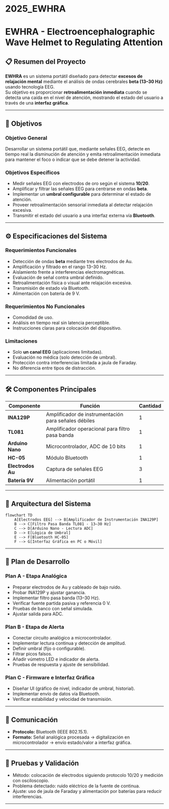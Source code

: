 # 2025_EWHRA
# EWHRA - Electroencephalographic Wave Helmet to Regulating Attention

## 📋 Resumen del Proyecto
**EWHRA** es un sistema portátil diseñado para detectar **excesos de relajación mental** mediante el análisis de ondas cerebrales **beta (13–30 Hz)** usando tecnología EEG.  
Su objetivo es proporcionar **retroalimentación inmediata** cuando se detecta una caída en el nivel de atención, mostrando el estado del usuario a través de una **interfaz gráfica**.

---

## 🎯 Objetivos

### Objetivo General
Desarrollar un sistema portátil que, mediante señales EEG, detecte en tiempo real la disminución de atención y emita retroalimentación inmediata para mantener el foco o indicar que se debe detener la actividad.

### Objetivos Específicos
- Medir señales EEG con electrodos de oro según el sistema **10/20**.
- Amplificar y filtrar las señales EEG para centrarse en ondas **beta**.
- Implementar un **umbral configurable** para determinar el estado de atención.
- Proveer retroalimentación sensorial inmediata al detectar relajación excesiva.
- Transmitir el estado del usuario a una interfaz externa vía **Bluetooth**.

---

## ⚙️ Especificaciones del Sistema

### Requerimientos Funcionales
- Detección de ondas **beta** mediante tres electrodos de Au.
- Amplificación y filtrado en el rango 13–30 Hz.
- Aislamiento frente a interferencias electromagnéticas.
- Evaluación de señal contra umbral definido.
- Retroalimentación física o visual ante relajación excesiva.
- Transmisión de estado vía Bluetooth.
- Alimentación con batería de 9 V.

### Requerimientos No Funcionales
- Comodidad de uso.
- Análisis en tiempo real sin latencia perceptible.
- Instrucciones claras para colocación del dispositivo.

### Limitaciones
- Solo **un canal EEG** (aplicaciones limitadas).
- Evaluación no médica (solo detección de umbral).
- Protección contra interferencias limitada a jaula de Faraday.
- No diferencia entre tipos de distracción.

---

## 🛠️ Componentes Principales

| Componente       | Función | Cantidad |
|------------------|---------|----------|
| **INA129P**      | Amplificador de instrumentación para señales débiles | 1 |
| **TL081**        | Amplificador operacional para filtro pasa banda | 1 |
| **Arduino Nano** | Microcontrolador, ADC de 10 bits | 1 |
| **HC-05**        | Módulo Bluetooth | 1 |
| **Electrodos Au**| Captura de señales EEG | 3 |
| **Batería 9V**   | Alimentación portátil | 1 |

---

## 🧩 Arquitectura del Sistema

```mermaid
flowchart TD
    A[Electrodos EEG] --> B[Amplificador de Instrumentación INA129P]
    B --> C[Filtro Pasa Banda TL081 - 13–30 Hz]
    C --> D[Arduino Nano - Lectura ADC]
    D --> E[Lógica de Umbral]
    E --> F[Bluetooth HC-05]
    F --> G[Interfaz Gráfica en PC o Móvil]
```
---

## 📅 Plan de Desarrollo

### **Plan A - Etapa Analógica**
- Preparar electrodos de Au y cableado de bajo ruido.
- Probar INA129P y ajustar ganancia.
- Implementar filtro pasa banda (13–30 Hz).
- Verificar fuente partida pasiva y referencia 0 V.
- Pruebas de banco con señal simulada.
- Ajustar salida para ADC.

### **Plan B - Etapa de Alerta**
- Conectar circuito analógico a microcontrolador.
- Implementar lectura continua y detección de amplitud.
- Definir umbral (fijo o configurable).
- Filtrar picos falsos.
- Añadir vúmetro LED e indicador de alerta.
- Pruebas de respuesta y ajuste de sensibilidad.

### **Plan C - Firmware e Interfaz Gráfica**
- Diseñar UI (gráfico de nivel, indicador de umbral, historial).
- Implementar envío de datos vía Bluetooth.
- Verificar estabilidad y velocidad de transmisión.

---

## 🔌 Comunicación
- **Protocolo:** Bluetooth (IEEE 802.15.1).
- **Formato:** Señal analógica procesada → digitalización en microcontrolador → envío estado/valor a interfaz gráfica.

---

## 🧪 Pruebas y Validación
- Método: colocación de electrodos siguiendo protocolo 10/20 y medición con osciloscopio.
- Problema detectado: ruido eléctrico de la fuente de continua.
- Ajuste: uso de jaula de Faraday y alimentación por baterías para reducir interferencias.

---

